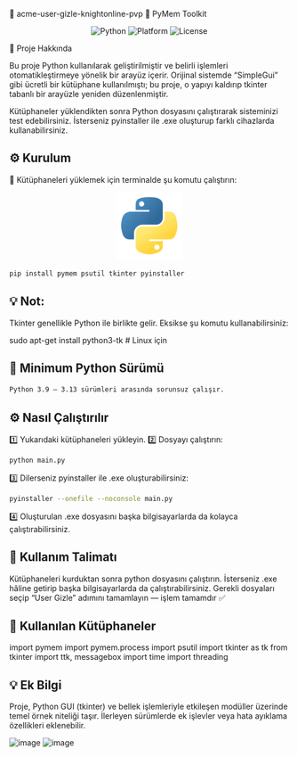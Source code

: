 🧱 acme-user-gizle-knightonline-pvp
🚀 PyMem Toolkit
<p align="center"> <img src="https://img.shields.io/badge/Python-3.9%20--%203.13-blue?logo=python" alt="Python"> <img src="https://img.shields.io/badge/Platform-Windows-green?logo=windows" alt="Platform"> <img src="https://img.shields.io/badge/License-MIT-yellow" alt="License"> </p>
📖 Proje Hakkında

Bu proje Python kullanılarak geliştirilmiştir ve belirli işlemleri otomatikleştirmeye yönelik bir arayüz içerir.
Orijinal sistemde “SimpleGui” gibi ücretli bir kütüphane kullanılmıştı; bu proje, o yapıyı kaldırıp tkinter tabanlı bir arayüzle yeniden düzenlenmiştir.

Kütüphaneler yüklendikten sonra Python dosyasını çalıştırarak sisteminizi test edebilirsiniz.
İsterseniz pyinstaller ile .exe oluşturup farklı cihazlarda kullanabilirsiniz.

## ⚙️ Kurulum

📌 Kütüphaneleri yüklemek için terminalde şu komutu çalıştırın:

<p align="center"> <img src="https://raw.githubusercontent.com/github/explore/main/topics/python/python.png" width="120"/> </p>

```bash
pip install pymem psutil tkinter pyinstaller
```


## 💡 Not:
Tkinter genellikle Python ile birlikte gelir.
Eksikse şu komutu kullanabilirsiniz:

sudo apt-get install python3-tk   # Linux için

## 🐍 Minimum Python Sürümü
```bash
Python 3.9 – 3.13 sürümleri arasında sorunsuz çalışır.
```
## ⚙️ Nasıl Çalıştırılır

1️⃣ Yukarıdaki kütüphaneleri yükleyin.
2️⃣ Dosyayı çalıştırın:
```bash
python main.py
```

3️⃣ Dilerseniz pyinstaller ile .exe oluşturabilirsiniz:
```bash
pyinstaller --onefile --noconsole main.py
```

4️⃣ Oluşturulan .exe dosyasını başka bilgisayarlarda da kolayca çalıştırabilirsiniz.

## 🧩 Kullanım Talimatı

Kütüphaneleri kurduktan sonra python dosyasını çalıştırın.
İsterseniz .exe hâline getirip başka bilgisayarlarda da çalıştırabilirsiniz.
Gerekli dosyaları seçip “User Gizle” adımını tamamlayın — işlem tamamdır ✅

## 🧠 Kullanılan Kütüphaneler
import pymem
import pymem.process
import psutil
import tkinter as tk
from tkinter import ttk, messagebox
import time
import threading

## 💡 Ek Bilgi

Proje, Python GUI (tkinter) ve bellek işlemleriyle etkileşen modüller üzerinde temel örnek niteliği taşır.
İlerleyen sürümlerde ek işlevler veya hata ayıklama özellikleri eklenebilir.


<img width="1665" height="864" alt="image" src="https://github.com/user-attachments/assets/8ebfd98e-722c-4dfa-8212-4f623e038f50" />

<img width="1465" height="774" alt="image" src="https://github.com/user-attachments/assets/042adb36-cbac-428b-8a42-e68b442152ab" />

